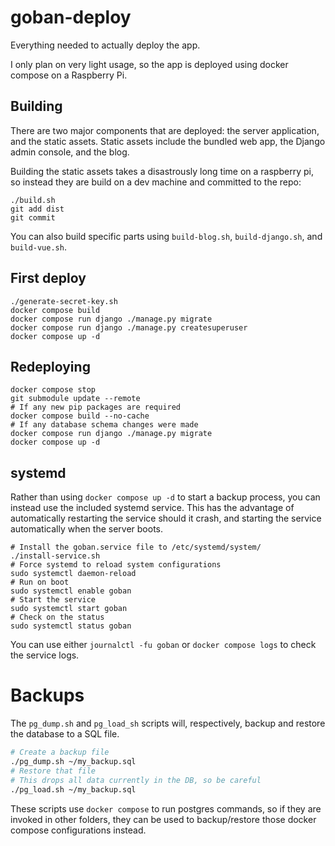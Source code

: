 # goban-deploy

Everything needed to actually deploy the app.

I only plan on very light usage, so the app is deployed using docker compose on a Raspberry Pi.

## Building

There are two major components that are deployed: the server application, and the static assets. Static assets include the bundled web app, the Django admin console, and the blog.

Building the static assets takes a disastrously long time on a raspberry pi, so instead they are build on a dev machine and committed to the repo:
```
./build.sh
git add dist
git commit
```

You can also build specific parts using `build-blog.sh`, `build-django.sh`, and `build-vue.sh`.

## First deploy
```
./generate-secret-key.sh
docker compose build
docker compose run django ./manage.py migrate
docker compose run django ./manage.py createsuperuser
docker compose up -d
```

## Redeploying
```
docker compose stop
git submodule update --remote
# If any new pip packages are required
docker compose build --no-cache
# If any database schema changes were made
docker compose run django ./manage.py migrate
docker compose up -d
```

## systemd
Rather than using `docker compose up -d` to start a backup process, you can instead use the included systemd service. This has the advantage of automatically restarting the service should it crash, and starting the service automatically when the server boots.

```
# Install the goban.service file to /etc/systemd/system/
./install-service.sh
# Force systemd to reload system configurations
sudo systemctl daemon-reload
# Run on boot
sudo systemctl enable goban
# Start the service
sudo systemctl start goban
# Check on the status
sudo systemctl status goban
```

You can use either `journalctl -fu goban` or `docker compose logs` to check the service logs.

# Backups
The `pg_dump.sh` and `pg_load_sh` scripts will, respectively, backup and restore the database to a SQL file.

```sh
# Create a backup file
./pg_dump.sh ~/my_backup.sql
# Restore that file
# This drops all data currently in the DB, so be careful
./pg_load.sh ~/my_backup.sql
```

These scripts use `docker compose` to run postgres commands, so if they are invoked in other folders, they can be used to backup/restore those docker compose configurations instead.
